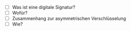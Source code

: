- [ ] Was ist eine digitale Signatur?
- [ ] Wofür?
- [ ] Zusammenhang zur asymmetrischen Verschlüsselung
- [ ] Wie?